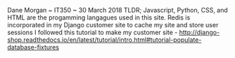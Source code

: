 Dane Morgan ~ IT350 ~ 30 March 2018
TLDR;  Javascript, Python, CSS, and HTML are the progamming langagues used in this site. Redis is incorporated in my Django customer site to cache my site and store user sessions
I followed this tutorial to make my customer site - http://django-shop.readthedocs.io/en/latest/tutorial/intro.html#tutorial-populate-database-fixtures
